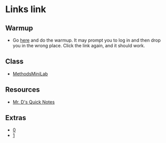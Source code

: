 # Links link
## Warmup
* Go [here](https://apclassroom.collegeboard.org/8/assessments/assignments/42057353) and do the warmup. It may prompt you to log in and then drop you in the wrong place. Click the link again, and it should work.



## Class
* [MethodsMiniLab](https://replit.com/team/APCSA-Block8-2122/MethodsMiniLab)
## Resources
* [Mr. D's Quick Notes](https://replit.com/@APCSA-Block8-2122/Coursework01MrDsQuickNotes)
## Extras
* [0](https://replit.com/team/APCSA-Block8-2122/0)
* [1](https://replit.com/team/APCSA-Block8-2122/1)
